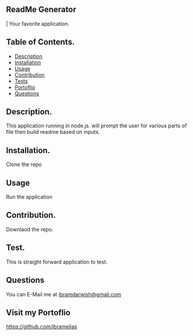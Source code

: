 
  ## ReadMe Generator
  | Your favorite application.

  ## Table of Contents.
  - [Description](#Description)
  - [Installation](#instructions)
  - [Usage](#Usage)
  - [Contribution](#Contribution)
  - [Tests](#Tests)
  - [Portoflio](#Portoflio)
  - [Questions](#Questions)
   

  ## Description.
  This application running in node.js. will prompt the user for various parts of file then build readme based on inputs.

  ## Installation.
  Clone the repo

  ## Usage
  Run the application

  ## Contribution.
  Downlaod the repo.


  ## Test.
  This is straight forward application to test.


  ## Questions
  You can E-Mail me at ibramdarwish@gmail.com

  ## Visit my Portoflio
  https://github.com/ibramelias


  